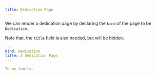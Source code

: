 ```yaml
---
title: Dedication Page
---
```


We can render a dedication page
by declaring the `kind` of the page to be `Dedication`.

Note that, the `title` field is also needed, but will be hidden.

``` yaml
---
kind: Dedication
title: A Dedication Page
---

To my family.
```
